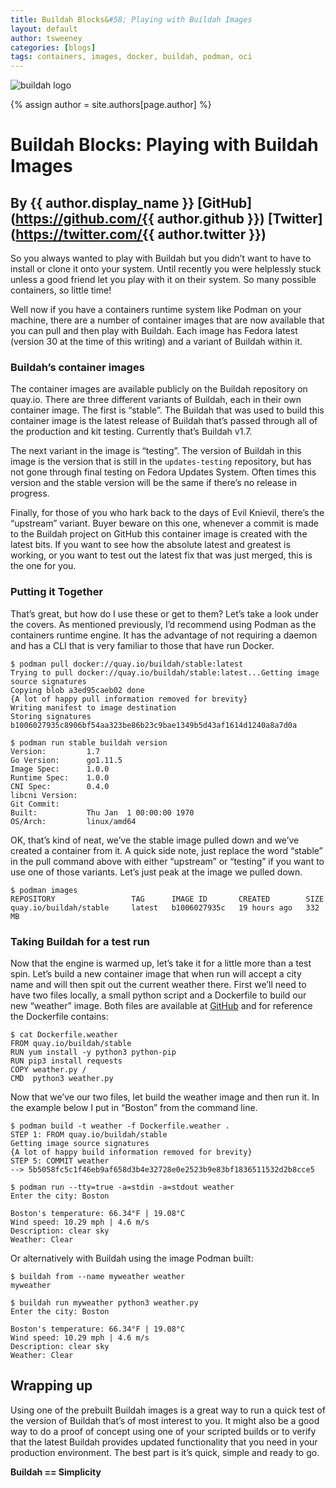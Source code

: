 ```yaml
---
title: Buildah Blocks&#58; Playing with Buildah Images 
layout: default
author: tsweeney
categories: [blogs]
tags: containers, images, docker, buildah, podman, oci
---
```

![buildah logo](https://buildah.io/images/buildah.png)

{% assign author = site.authors[page.author] %}
# Buildah Blocks&#58; Playing with Buildah Images
## By {{ author.display_name }} [GitHub](https://github.com/{{ author.github }}) [Twitter](https://twitter.com/{{ author.twitter }})

So you always wanted to play with Buildah but you didn’t want to have to install or clone it onto your system.  Until recently you were helplessly stuck unless a good friend let you play with it on their system.  So many possible containers, so little time!

Well now if you have a containers runtime system like Podman on your machine, there are a number of container images that are now available that you can pull and then play with Buildah.  Each image has Fedora latest (version 30 at the time of this writing) and a variant of Buildah within it.
<!--readmore-->
### Buildah’s container images

The container images are available publicly on the Buildah repository on quay.io.  There are three different variants of Buildah, each in their own container image.  The first is “stable”.  The Buildah that was used to build this container image is the latest release of Buildah that’s passed through all of the production and kit testing.  Currently that’s Buildah v1.7.   

The next variant in the image is “testing”.  The version of Buildah in this image  is the version that is still in the `updates-testing` repository, but has not gone  through final testing on Fedora Updates System.  Often times this version and the stable version will be the same if  there’s no release in progress.

Finally, for those of you who hark back to the days of Evil Knievil, there’s the “upstream” variant.  Buyer beware on this one, whenever a commit is made to the Buildah project on GitHub this container image is created with the latest bits.  If you want to see how the absolute latest and greatest is working, or you want to test out the latest fix that was just merged, this is the one for you.

### Putting it Together

That’s great, but how do I use these or get to them?  Let’s take a look under the covers.  As mentioned previously, I’d recommend using Podman as the containers runtime engine.  It has the advantage of not requiring a daemon and has a CLI that is very familiar to those that have run Docker.

```
$ podman pull docker://quay.io/buildah/stable:latest
Trying to pull docker://quay.io/buildah/stable:latest...Getting image source signatures
Copying blob a3ed95caeb02 done
{A lot of happy pull information removed for brevity}
Writing manifest to image destination
Storing signatures
b1006027935c8906bf54aa323be86b23c9bae1349b5d43af1614d1240a8a7d0a

$ podman run stable buildah version
Version:         1.7
Go Version:      go1.11.5
Image Spec:      1.0.0
Runtime Spec:    1.0.0
CNI Spec:        0.4.0
libcni Version:  
Git Commit:      
Built:           Thu Jan  1 00:00:00 1970
OS/Arch:         linux/amd64

```

OK, that’s kind of neat, we’ve the stable image pulled down and we’ve created a container from it.  A quick side note, just replace the word “stable” in the pull command above with either “upstream” or “testing” if you want to use one of those variants.  Let’s just peak at the image we pulled down.

```
$ podman images
REPOSITORY                 TAG      IMAGE ID       CREATED        SIZE
quay.io/buildah/stable     latest   b1006027935c   19 hours ago   332 MB
```

### Taking Buildah for a test run

Now that the engine is warmed up, let’s take it for a little more than a test spin.  Let’s build a new container image that when run will accept a city name and will then spit out the current weather there.  First we’ll need to have two files locally, a small python script and a Dockerfile to build our new “weather” image.  Both files are available at [GitHub](https://github.com/containers/Demos/tree/main/building/myweather) and for reference the Dockerfile contains:

```
$ cat Dockerfile.weather
FROM quay.io/buildah/stable
RUN yum install -y python3 python-pip
RUN pip3 install requests
COPY weather.py /
CMD  python3 weather.py
```

Now that we’ve our two files, let build the weather image and then run it.  In the example below I put in “Boston” from the command line.

```
$ podman build -t weather -f Dockerfile.weather .
STEP 1: FROM quay.io/buildah/stable
Getting image source signatures
{A lot of happy build information removed for brevity}
STEP 5: COMMIT weather
--> 5b5058fc5c1f46eb9af658d3b4e32728e0e2523b9e83bf1836511532d2b8cce5

$ podman run --tty=true -a=stdin -a=stdout weather
Enter the city: Boston

Boston's temperature: 66.34°F | 19.08°C
Wind speed: 10.29 mph | 4.6 m/s
Description: clear sky
Weather: Clear
```

Or alternatively with Buildah using the image Podman built:
```
$ buildah from --name myweather weather
myweather

$ buildah run myweather python3 weather.py
Enter the city: Boston

Boston's temperature: 66.34°F | 19.08°C
Wind speed: 10.29 mph | 4.6 m/s
Description: clear sky
Weather: Clear
```

## Wrapping up

Using one of the prebuilt Buildah images is a great way to run a quick test of the version of Buildah that’s of most interest to you.  It might also be a good way to do a proof of concept using one of your scripted builds or to verify that the latest Buildah provides updated functionality that you need in your production environment.  The best part is it’s quick, simple and ready to go.

**Buildah == Simplicity**
